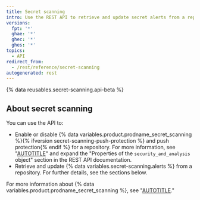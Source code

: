 ```yaml
---
title: Secret scanning
intro: Use the REST API to retrieve and update secret alerts from a repository.
versions:
  fpt: '*'
  ghae: '*'
  ghec: '*'
  ghes: '*'
topics:
  - API
redirect_from:
  - /rest/reference/secret-scanning
autogenerated: rest
---
```


{% data reusables.secret-scanning.api-beta %}

## About secret scanning

You can use the API to:

- Enable or disable {% data variables.product.prodname_secret_scanning %}{% ifversion secret-scanning-push-protection %} and push protection{% endif %} for a repository. For more information, see "[AUTOTITLE](/rest/repos/repos#update-a-repository)" and expand the "Properties of the `security_and_analysis` object" section in the REST API documentation.
- Retrieve and update {% data variables.secret-scanning.alerts %} from a repository. For further details, see the sections below.

For more information about {% data variables.product.prodname_secret_scanning %}, see "[AUTOTITLE](/code-security/secret-scanning/about-secret-scanning)."

<!-- Content after this section is automatically generated -->
